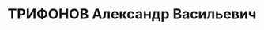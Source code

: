 ---
title: ТРИФОНОВ Александр Васильевич
description: "Род. в 1890, Куйбышевская обл., русский, обр.: среднее, б/п. Уфимский\
  \ ПРЗ, начальник сборочного цеха \n  Арестован 06.02.1937. Обв. по ст. 58-8, 58-9,\
  \ 58-11. Приговор: ВМН. Расстрелян 04.01.1938. \n  Реабилитирован 14.09.1957"
---